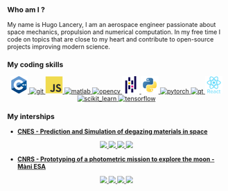 
### Who am I ? 

My name is Hugo Lancery, I am an aerospace engineer passionate about space mechanics, propulsion and numerical computation. In my free time I code on topics that are close to my heart and contribute to open-source projects improving modern science.

### My coding skills

<div align="center">
<a href="https://www.w3schools.com/cpp/" target="_blank" rel="noreferrer"> <img src="https://raw.githubusercontent.com/devicons/devicon/master/icons/cplusplus/cplusplus-original.svg" alt="cplusplus" width="40" height="40"/> </a> <a href="https://git-scm.com/" target="_blank" rel="noreferrer"> <img src="https://www.vectorlogo.zone/logos/git-scm/git-scm-icon.svg" alt="git" width="40" height="40"/> </a> <a href="https://developer.mozilla.org/en-US/docs/Web/JavaScript" target="_blank" rel="noreferrer"> <img src="https://raw.githubusercontent.com/devicons/devicon/master/icons/javascript/javascript-original.svg" alt="javascript" width="40" height="40"/> </a> <a href="https://www.mathworks.com/" target="_blank" rel="noreferrer"> <img src="https://upload.wikimedia.org/wikipedia/commons/2/21/Matlab_Logo.png" alt="matlab" width="40" height="40"/> </a> <a href="https://opencv.org/" target="_blank" rel="noreferrer"> <img src="https://www.vectorlogo.zone/logos/opencv/opencv-icon.svg" alt="opencv" width="40" height="40"/> </a> <a href="https://pandas.pydata.org/" target="_blank" rel="noreferrer"> <img src="https://raw.githubusercontent.com/devicons/devicon/2ae2a900d2f041da66e950e4d48052658d850630/icons/pandas/pandas-original.svg" alt="pandas" width="40" height="40"/> </a> <a href="https://www.python.org" target="_blank" rel="noreferrer"> <img src="https://raw.githubusercontent.com/devicons/devicon/master/icons/python/python-original.svg" alt="python" width="40" height="40"/> </a> <a href="https://pytorch.org/" target="_blank" rel="noreferrer"> <img src="https://www.vectorlogo.zone/logos/pytorch/pytorch-icon.svg" alt="pytorch" width="40" height="40"/> </a> <a href="https://www.qt.io/" target="_blank" rel="noreferrer"> <img src="https://upload.wikimedia.org/wikipedia/commons/0/0b/Qt_logo_2016.svg" alt="qt" width="40" height="40"/> </a> <a href="https://reactjs.org/" target="_blank" rel="noreferrer"> <img src="https://raw.githubusercontent.com/devicons/devicon/master/icons/react/react-original-wordmark.svg" alt="react" width="40" height="40"/> </a> <a href="https://scikit-learn.org/" target="_blank" rel="noreferrer"> <img src="https://upload.wikimedia.org/wikipedia/commons/0/05/Scikit_learn_logo_small.svg" alt="scikit_learn" width="40" height="40"/> </a> <a href="https://www.tensorflow.org" target="_blank" rel="noreferrer"> <img src="https://www.vectorlogo.zone/logos/tensorflow/tensorflow-icon.svg" alt="tensorflow" width="40" height="40"/> </a>
</div>

### My interships

- **[CNES - Prediction and Simulation of degazing materials in space](./Internships/CNES/CNES_rapport_2024.pdf)**

<div align="center">
<a href="./Internships/CNES/CNES_rapport_2024.pdf">
    <img width="200vh" src="https://github.com/user-attachments/assets/dab8ba05-32dc-42dc-8075-b24e6b09112c" />
    <img width="200vh" src="https://github.com/user-attachments/assets/7e5508c6-dc24-4da8-b910-f7e4029d75e5" />
    <img width="200vh" src="https://github.com/user-attachments/assets/b86fb5ca-120c-4547-8f15-4724124bb28e" />
    <img width="200vh" src="https://github.com/user-attachments/assets/48324272-95d8-4368-bf68-e0d2aaf962a7" />
</a> 
</div>

- **[CNRS - Prototyping of a photometric mission to explore the moon - Màni ESA](./Internships/CNRS/CNRS_rapport_2024.pdf)**

<div align="center">
<a href="./Internships/CNRS/CNRS_rapport_2024.pdf">
    <img width="200vh" src="https://github.com/user-attachments/assets/15c5bd79-feb9-43a4-96ab-37f071d1b477" />
    <img width="200vh" src="https://github.com/user-attachments/assets/750985ef-b693-44c7-8e9f-6d98123cc618" />
    <img width="200vh" src="https://github.com/user-attachments/assets/bf8a9c89-5d94-4d41-a569-4019c7fbe89e" />
    <img width="200vh" src="https://github.com/user-attachments/assets/97b29af1-7973-4664-a674-2d70c04b319f" />
</a> 
</div>

